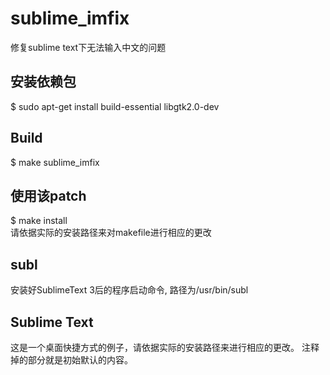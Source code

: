 sublime_imfix
=============
修复sublime text下无法输入中文的问题

## 安装依赖包
$ sudo apt-get install build-essential libgtk2.0-dev

## Build
$ make sublime_imfix

## 使用该patch
$ make install
<br>请依据实际的安装路径来对makefile进行相应的更改

## subl
安装好SublimeText 3后的程序启动命令, 路径为/usr/bin/subl

## Sublime Text
这是一个桌面快捷方式的例子，请依据实际的安装路径来进行相应的更改。
注释掉的部分就是初始默认的内容。
